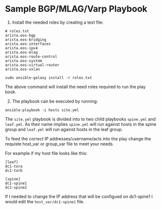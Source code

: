 # Sample BGP/MLAG/Varp Playbook

1) Install the needed roles by creating a text file:

```
# roles.txt
arista.eos-bgp
arista.eos-bridging
arista.eos-interfaces
arista.eos-ipv4
arista.eos-mlag
arista.eos-route-control
arista.eos-system
arista.eos-virtual-router
arista.eos-vxlan
```

```
sudo ansible-galaxy install -r roles.txt
```
The above command will install the need roles required to run the play book.

2) The playbook can be executed by running:

```
ansible-playbook -i hosts site.yml
```

The ```site.yml``` playbook is divided into to two child playbooks ```spine.yml``` and ```leaf.yml```.  As their name implies ```spine.yml``` will run against hosts in the spine group and ```leaf.yml``` will run against hosts in the leaf group.

To feed the correct IP addresses/username/acls into the play change the requiste host_var or group_var file to meet your needs.

For example if my host file looks like this:

```
[leaf]
dc1-tora
dc1-torb

[spine]
dc1-spine1
dc1-spine2
```

If I needed to change the IP address that will be configued on dc1-spine1 I would edit the ```host_var/dc1-spine1``` file.
